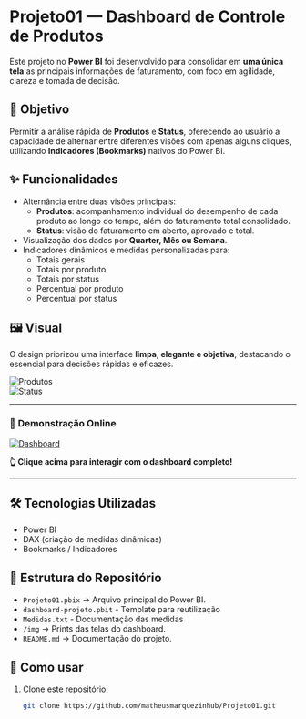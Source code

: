 # Projeto01 — Dashboard de Controle de Produtos

Este projeto no **Power BI** foi desenvolvido para consolidar em **uma única tela** as principais informações de faturamento, com foco em agilidade, clareza e tomada de decisão.  

## 🎯 Objetivo
Permitir a análise rápida de **Produtos** e **Status**, oferecendo ao usuário a capacidade de alternar entre diferentes visões com apenas alguns cliques, utilizando **Indicadores (Bookmarks)** nativos do Power BI.

## ✨ Funcionalidades
- Alternância entre duas visões principais:
  - **Produtos**: acompanhamento individual do desempenho de cada produto ao longo do tempo, além do faturamento total consolidado.
  - **Status**: visão do faturamento em aberto, aprovado e total.
- Visualização dos dados por **Quarter, Mês ou Semana**.  
- Indicadores dinâmicos e medidas personalizadas para:
  - Totais gerais
  - Totais por produto
  - Totais por status
  - Percentual por produto
  - Percentual por status  

## 🖼️ Visual
O design priorizou uma interface **limpa, elegante e objetiva**, destacando o essencial para decisões rápidas e eficazes.

![Produtos](https://imgur.com/mbCOq9w.png)  
![Status](https://imgur.com/rWBhCVs.png)  

---

### 🎯 **Demonstração Online**
[![Dashboard](https://img.shields.io/badge/Dashboard%20Power%20BI-brightgreen?style=for-the-badge)](https://app.powerbi.com/view?r=eyJrIjoiMmJiMjI5ODktMjQxNi00Yzc3LWI0OTYtYjg1NjI0YzliZWRiIiwidCI6IjA0NWZiZjVjLTBjMzItNDdhMy1hYWI2LThlZjE3MGVlODY5MSJ9)

**👆 Clique acima para interagir com o dashboard completo!**

---

## 🛠️ Tecnologias Utilizadas
- Power BI
- DAX (criação de medidas dinâmicas)
- Bookmarks / Indicadores

## 📂 Estrutura do Repositório
- `Projeto01.pbix` → Arquivo principal do Power BI.  
- `dashboard-projeto.pbit` - Template para reutilização
- `Medidas.txt` - Documentação das medidas
- `/img` → Prints das telas do dashboard. 
- `README.md` → Documentação do projeto.  

## 🚀 Como usar
1. Clone este repositório:  
   ```bash
   git clone https://github.com/matheusmarquezinhub/Projeto01.git
